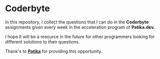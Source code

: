 # Coderbyte

In this repository, I collect the questions that I can do in the **Coderbyte** assignments given every week in the acceleration program of **Patika.dev.**

I hope it will be a resource in the future for other programmers looking for different solutions to their questions.

Thank's to <a href="https://www.patika.dev/tr">**Patika**</a> for providing this opportunity.
